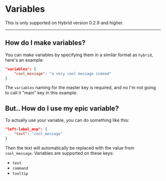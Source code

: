 # Variables
This is only supported on Hybrid version 0.2.9 and higher.
***
## How do I make variables?
You can make variables by specifying them in a similar format as `hybrid`, here's an example:

```json
"variables": {
    "cool_message": "a very cool message indeed"
}
```

The `variables` naming for the master key is required, and no I'm not going to call it "main" key in this example.

## But.. How do I use my epic variable?
To actually use your variable, you can do something like this:

```json
"left-label_mvp": {
    "text": "cool_message"
}
```

Then the text will automatically be replaced with the value from `cool_message`. Variables are supported on these keys:
- `text`
- `command`
- `tooltip`
